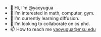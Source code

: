 - 👋 Hi, I’m @yaoyugua
- 👀 I’m interested in math, computer, gym.
- 🌱 I’m currently learning diffusion.
- 💞️ I’m looking to collaborate on cs phd.
- 📫 How to reach me yaoyugua@msu.edu

<!---
yaoyugua/yaoyugua is a ✨ special ✨ repository because its `README.md` (this file) appears on your GitHub profile.
You can click the Preview link to take a look at your changes.
--->
